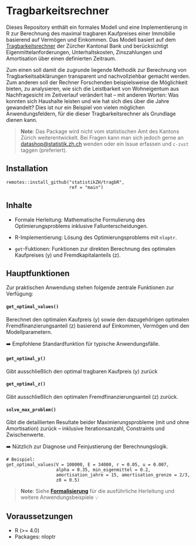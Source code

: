 # Tragbarkeitsrechner


Dieses Repository enthält ein formales Modell und eine Implementierung in R zur Berechnung des maximal tragbaren Kaufpreises einer Immobilie basierend auf Vermögen und Einkommen. Das Modell basiert auf dem [Tragbarkeitsrechner](https://www.zkb.ch/de/private/hypotheken-immobilien/rechner-hilfsmittel/hypothekenrechner.html/) der Zürcher Kantonal Bank und berücksichtigt Eigenmittelanforderungen, Unterhaltskosten, Zinszahlungen und Amortisation über einen definierten Zeitraum. 

Zum einen soll damit die zugrunde liegende Methodik zur Berechnung von Tragbarkeitsabklärungen transparent und nachvollziehbar gemacht werden. Zum anderen soll der Rechner Forschenden beispielsweise die Möglichkeit bieten, zu analysieren, wie sich die Leistbarkeit von Wohneigentum aus Nachfragesicht im Zeitverlauf verändert hat – mit anderen Worten: Was konnten sich Haushalte leisten und wie hat sich dies über die Jahre gewandelt? Dies ist nur ein Beispiel von vielen möglichen Anwendungsfeldern, für die dieser Tragbarkeitsrechner als Grundlage dienen kann.

> **Note**: Das Package wird nicht vom statistischen Amt des Kantons Zürich weiterentwickelt. Bei Fragen kann man sich jedoch gerne an [datashop@statistik.zh.ch](mailto:datashop@statistik.zh.ch) wenden oder ein Issue erfassen und `c-zust` taggen (preferiert). 

 
## Installation

```
remotes::install_github("statistikZH/tragbR",
                        ref = "main")
```

## Inhalte
- Formale Herleitung: Mathematische Formulierung des Optimierungsproblems inklusive Fallunterscheidungen.

- R-Implementierung: Lösung des Optimierungsproblems mit `nloptr`.

- `get`-Fuktionen: Funktionen zur direkten Berechnung des optimalen Kaufpreises (y) und Fremdkapitalanteils (z).


## Hauptfunktionen
Zur praktischen Anwendung stehen folgende zentrale Funktionen zur Verfügung:

#### `get_optimal_values()`
Berechnet den optimalen Kaufpreis (y) sowie den dazugehörigen optimalen Fremdfinanzierungsanteil (z) basierend auf Einkommen, Vermögen und den Modellparametern.

➡️ Empfohlene Standardfunktion für typische Anwendungsfälle.

#### `get_optimal_y()`
Gibt ausschließlich den optimal tragbaren Kaufpreis (y) zurück

#### `get_optimal_z()`
Gibt ausschließlich den optimalen Fremdfinanzierungsanteil (z) zurück.

#### `solve_max_problem()`
Gibt die detaillierten Resultate beider Maximierungsprobleme (mit und ohne Amortisation) zurück – inklusive Iterationsanzahl, Constraints und Zwischenwerte.

➡️ Nützlich zur Diagnose und Feinjustierung der Berechnungslogik.

```
# Beispiel:
get_optimal_values(V = 100000, E = 34000, r = 0.05, u = 0.007,
                   alpha = 0.35, min_eigenmittel = 0.2,
                   amortisation_jahre = 15, amortisation_grenze = 2/3,
                   z0 = 0.5)
```

> **Note**: Siehe **[Formalisierung](https://statdm.ji.ktzh.ch:8788/STAT/tragbarkeitsrechner/src/branch/main/Formalisierung.html)** für die ausführliche Herleitung und weitere Anwendungsbeispiele :bulb:




## Voraussetzungen
- R (>= 4.0)
- Packages: nloptr


